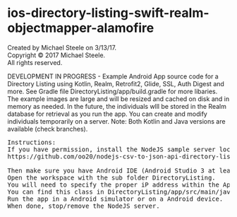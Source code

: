 # ios-directory-listing-swift-realm-objectmapper-alamofire

Created by Michael Steele on 3/13/17.<br />
Copyright © 2017 Michael Steele.<br />
All rights reserved.<br />

DEVELOPMENT IN PROGRESS - Example Android App source code for a Directory Listing using Kotlin, Realm, Retrofit2, Glide, SSL, Auth Digest and more.  See Gradle file DirectoryListing/app/build.gradle for more libaries.  The example images are large and will be resized and cached on disk and in memory as needed.  In the future, the individuals wlll be stored in the Realm database for retrieval as you run the app.  You can create and modify individuals temporarily on a server.  Note: Both Kotlin
and Java versions are available (check branches).

<pre>
Instructions:
If you have permission, install the NodeJS sample server locally on your computer.  Follow readme instructions located at:
https://github.com/oo20/nodejs-csv-to-json-api-directory-listing-server

Then make sure you have Android IDE (Android Studio 3 at least).
Open the workspace with the sub folder DirectoryListing.
You will need to specify the proper iP address within the AppManager class.
You can find this class in DirectoryListing/app/src/main/java/com.example.directorylisting/shared
Run the app in a Android simulator or on a Android device.
When done, stop/remove the NodeJS server.
</pre>
